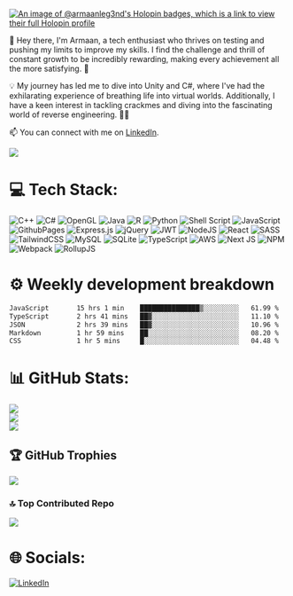[![An image of @armaanleg3nd's Holopin badges, which is a link to view their full Holopin profile](https://holopin.me/armaanleg3nd)](https://holopin.io/@armaanleg3nd)

👋 Hey there, I'm Armaan, a tech enthusiast who thrives on testing and pushing my limits to improve my skills. I find the challenge and thrill of constant growth to be incredibly rewarding, making every achievement all the more satisfying. 🚀

💡 My journey has led me to dive into Unity and C#, where I've had the exhilarating experience of breathing life into virtual worlds. Additionally, I have a keen interest in tackling crackmes and diving into the fascinating world of reverse engineering. 🕵️‍♂️

📫 You can connect with me on [LinkedIn](https://www.linkedin.com/in/armaanbatra).

[![](https://visitcount.itsvg.in/api?id=ArmaanLeg3nd&icon=8&color=1)](https://visitcount.itsvg.in)

# 💻 Tech Stack:
![C++](https://img.shields.io/badge/c++-%2300599C.svg?style=for-the-badge&logo=c%2B%2B&logoColor=white) ![C#](https://img.shields.io/badge/c%23-%23239120.svg?style=for-the-badge&logo=c-sharp&logoColor=white) 
![OpenGL](https://img.shields.io/badge/OpenGL-%23FFFFFF.svg?style=for-the-badge&logo=opengl) 
![Java](https://img.shields.io/badge/java-%23ED8B00.svg?style=for-the-badge&logo=openjdk&logoColor=white) ![R](https://img.shields.io/badge/r-%23276DC3.svg?style=for-the-badge&logo=r&logoColor=white) ![Python](https://img.shields.io/badge/python-3670A0?style=for-the-badge&logo=python&logoColor=ffdd54) ![Shell Script](https://img.shields.io/badge/shell_script-%23121011.svg?style=for-the-badge&logo=gnu-bash&logoColor=white) 
![JavaScript](https://img.shields.io/badge/javascript-%23323330.svg?style=for-the-badge&logo=javascript&logoColor=%23F7DF1E) ![GithubPages](https://img.shields.io/badge/github%20pages-121013?style=for-the-badge&logo=github&logoColor=white) ![Express.js](https://img.shields.io/badge/express.js-%23404d59.svg?style=for-the-badge&logo=express&logoColor=%2361DAFB) ![jQuery](https://img.shields.io/badge/jquery-%230769AD.svg?style=for-the-badge&logo=jquery&logoColor=white) ![JWT](https://img.shields.io/badge/JWT-black?style=for-the-badge&logo=JSON%20web%20tokens) ![NodeJS](https://img.shields.io/badge/node.js-6DA55F?style=for-the-badge&logo=node.js&logoColor=white) ![React](https://img.shields.io/badge/react-%2320232a.svg?style=for-the-badge&logo=react&logoColor=%2361DAFB) ![SASS](https://img.shields.io/badge/SASS-hotpink.svg?style=for-the-badge&logo=SASS&logoColor=white) ![TailwindCSS](https://img.shields.io/badge/tailwindcss-%2338B2AC.svg?style=for-the-badge&logo=tailwind-css&logoColor=white) ![MySQL](https://img.shields.io/badge/mysql-%2300000f.svg?style=for-the-badge&logo=mysql&logoColor=white) ![SQLite](https://img.shields.io/badge/sqlite-%2307405e.svg?style=for-the-badge&logo=sqlite&logoColor=white) ![TypeScript](https://img.shields.io/badge/typescript-%23007ACC.svg?style=for-the-badge&logo=typescript&logoColor=white) ![AWS](https://img.shields.io/badge/AWS-%23FF9900.svg?style=for-the-badge&logo=amazon-aws&logoColor=white) ![Next JS](https://img.shields.io/badge/Next-black?style=for-the-badge&logo=next.js&logoColor=white) ![NPM](https://img.shields.io/badge/NPM-%23CB3837.svg?style=for-the-badge&logo=npm&logoColor=white) ![Webpack](https://img.shields.io/badge/webpack-%238DD6F9.svg?style=for-the-badge&logo=webpack&logoColor=black) ![RollupJS](https://img.shields.io/badge/RollupJS-ef3335?style=for-the-badge&logo=rollup.js&logoColor=white)

# ⚙️ Weekly development breakdown

<!--START_SECTION:waka-->

```txt
JavaScript       15 hrs 1 min    ███████████████▒░░░░░░░░░   61.99 %
TypeScript       2 hrs 41 mins   ██▓░░░░░░░░░░░░░░░░░░░░░░   11.10 %
JSON             2 hrs 39 mins   ██▓░░░░░░░░░░░░░░░░░░░░░░   10.96 %
Markdown         1 hr 59 mins    ██░░░░░░░░░░░░░░░░░░░░░░░   08.20 %
CSS              1 hr 5 mins     █░░░░░░░░░░░░░░░░░░░░░░░░   04.48 %
```

<!--END_SECTION:waka-->

# 📊 GitHub Stats:
![](https://github-readme-stats.vercel.app/api?username=ArmaanLeg3nd&theme=dark&hide_border=false&include_all_commits=true&count_private=true)<br/>
![](https://github-readme-streak-stats.herokuapp.com/?user=ArmaanLeg3nd&theme=dark&hide_border=false)<br/>
![](https://github-readme-stats.vercel.app/api/top-langs/?username=ArmaanLeg3nd&theme=dark&hide_border=false&include_all_commits=true&count_private=true&layout=compact)

## 🏆 GitHub Trophies
![](https://github-profile-trophy.vercel.app/?username=ArmaanLeg3nd&theme=tokyonight&no-frame=true&no-bg=false&margin-w=4)

### 🔝 Top Contributed Repo
![](https://github-contributor-stats.vercel.app/api?username=ArmaanLeg3nd&limit=5&theme=apprentice&combine_all_yearly_contributions=true)

# 🌐 Socials:
[![LinkedIn](https://img.shields.io/badge/LinkedIn-%230077B5.svg?logo=linkedin&logoColor=white)](https://linkedin.com/in/armaanbatra) 
